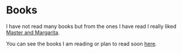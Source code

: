 # Books
I have not read many books but from the ones I have read I really liked [Master and Margarita](https://www.goodreads.com/book/show/117833.The_Master_and_Margarita).

You can see the books I am reading or plan to read soon [here](../working-on/Reading.md).